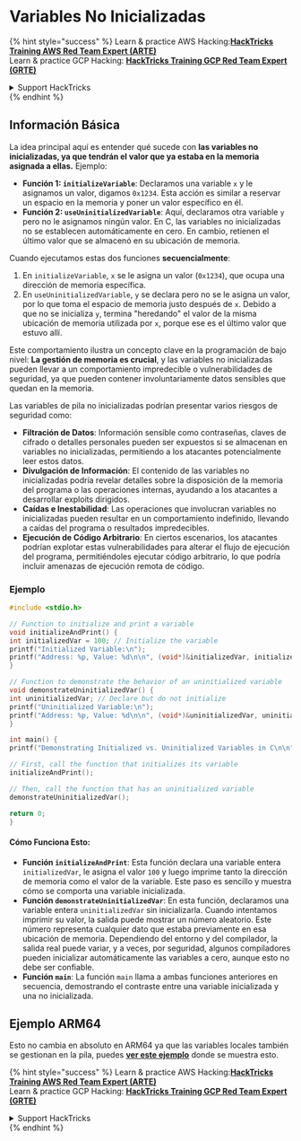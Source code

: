 # Variables No Inicializadas

{% hint style="success" %}
Learn & practice AWS Hacking:<img src="/.gitbook/assets/arte.png" alt="" data-size="line">[**HackTricks Training AWS Red Team Expert (ARTE)**](https://training.hacktricks.xyz/courses/arte)<img src="/.gitbook/assets/arte.png" alt="" data-size="line">\
Learn & practice GCP Hacking: <img src="/.gitbook/assets/grte.png" alt="" data-size="line">[**HackTricks Training GCP Red Team Expert (GRTE)**<img src="/.gitbook/assets/grte.png" alt="" data-size="line">](https://training.hacktricks.xyz/courses/grte)

<details>

<summary>Support HackTricks</summary>

* Check the [**subscription plans**](https://github.com/sponsors/carlospolop)!
* **Join the** 💬 [**Discord group**](https://discord.gg/hRep4RUj7f) or the [**telegram group**](https://t.me/peass) or **follow** us on **Twitter** 🐦 [**@hacktricks\_live**](https://twitter.com/hacktricks\_live)**.**
* **Share hacking tricks by submitting PRs to the** [**HackTricks**](https://github.com/carlospolop/hacktricks) and [**HackTricks Cloud**](https://github.com/carlospolop/hacktricks-cloud) github repos.

</details>
{% endhint %}

## Información Básica

La idea principal aquí es entender qué sucede con **las variables no inicializadas, ya que tendrán el valor que ya estaba en la memoria asignada a ellas.** Ejemplo:

* **Función 1: `initializeVariable`**: Declaramos una variable `x` y le asignamos un valor, digamos `0x1234`. Esta acción es similar a reservar un espacio en la memoria y poner un valor específico en él.
* **Función 2: `useUninitializedVariable`**: Aquí, declaramos otra variable `y` pero no le asignamos ningún valor. En C, las variables no inicializadas no se establecen automáticamente en cero. En cambio, retienen el último valor que se almacenó en su ubicación de memoria.

Cuando ejecutamos estas dos funciones **secuencialmente**:

1. En `initializeVariable`, `x` se le asigna un valor (`0x1234`), que ocupa una dirección de memoria específica.
2. En `useUninitializedVariable`, `y` se declara pero no se le asigna un valor, por lo que toma el espacio de memoria justo después de `x`. Debido a que no se inicializa `y`, termina "heredando" el valor de la misma ubicación de memoria utilizada por `x`, porque ese es el último valor que estuvo allí.

Este comportamiento ilustra un concepto clave en la programación de bajo nivel: **La gestión de memoria es crucial**, y las variables no inicializadas pueden llevar a un comportamiento impredecible o vulnerabilidades de seguridad, ya que pueden contener involuntariamente datos sensibles que quedan en la memoria.

Las variables de pila no inicializadas podrían presentar varios riesgos de seguridad como:

* **Filtración de Datos**: Información sensible como contraseñas, claves de cifrado o detalles personales pueden ser expuestos si se almacenan en variables no inicializadas, permitiendo a los atacantes potencialmente leer estos datos.
* **Divulgación de Información**: El contenido de las variables no inicializadas podría revelar detalles sobre la disposición de la memoria del programa o las operaciones internas, ayudando a los atacantes a desarrollar exploits dirigidos.
* **Caídas e Inestabilidad**: Las operaciones que involucran variables no inicializadas pueden resultar en un comportamiento indefinido, llevando a caídas del programa o resultados impredecibles.
* **Ejecución de Código Arbitrario**: En ciertos escenarios, los atacantes podrían explotar estas vulnerabilidades para alterar el flujo de ejecución del programa, permitiéndoles ejecutar código arbitrario, lo que podría incluir amenazas de ejecución remota de código.

### Ejemplo
```c
#include <stdio.h>

// Function to initialize and print a variable
void initializeAndPrint() {
int initializedVar = 100; // Initialize the variable
printf("Initialized Variable:\n");
printf("Address: %p, Value: %d\n\n", (void*)&initializedVar, initializedVar);
}

// Function to demonstrate the behavior of an uninitialized variable
void demonstrateUninitializedVar() {
int uninitializedVar; // Declare but do not initialize
printf("Uninitialized Variable:\n");
printf("Address: %p, Value: %d\n\n", (void*)&uninitializedVar, uninitializedVar);
}

int main() {
printf("Demonstrating Initialized vs. Uninitialized Variables in C\n\n");

// First, call the function that initializes its variable
initializeAndPrint();

// Then, call the function that has an uninitialized variable
demonstrateUninitializedVar();

return 0;
}
```
#### Cómo Funciona Esto:

* **Función `initializeAndPrint`**: Esta función declara una variable entera `initializedVar`, le asigna el valor `100` y luego imprime tanto la dirección de memoria como el valor de la variable. Este paso es sencillo y muestra cómo se comporta una variable inicializada.
* **Función `demonstrateUninitializedVar`**: En esta función, declaramos una variable entera `uninitializedVar` sin inicializarla. Cuando intentamos imprimir su valor, la salida puede mostrar un número aleatorio. Este número representa cualquier dato que estaba previamente en esa ubicación de memoria. Dependiendo del entorno y del compilador, la salida real puede variar, y a veces, por seguridad, algunos compiladores pueden inicializar automáticamente las variables a cero, aunque esto no debe ser confiable.
* **Función `main`**: La función `main` llama a ambas funciones anteriores en secuencia, demostrando el contraste entre una variable inicializada y una no inicializada.

## Ejemplo ARM64

Esto no cambia en absoluto en ARM64 ya que las variables locales también se gestionan en la pila, puedes [**ver este ejemplo**](https://8ksec.io/arm64-reversing-and-exploitation-part-6-exploiting-an-uninitialized-stack-variable-vulnerability/) donde se muestra esto.

{% hint style="success" %}
Learn & practice AWS Hacking:<img src="/.gitbook/assets/arte.png" alt="" data-size="line">[**HackTricks Training AWS Red Team Expert (ARTE)**](https://training.hacktricks.xyz/courses/arte)<img src="/.gitbook/assets/arte.png" alt="" data-size="line">\
Learn & practice GCP Hacking: <img src="/.gitbook/assets/grte.png" alt="" data-size="line">[**HackTricks Training GCP Red Team Expert (GRTE)**<img src="/.gitbook/assets/grte.png" alt="" data-size="line">](https://training.hacktricks.xyz/courses/grte)

<details>

<summary>Support HackTricks</summary>

* Check the [**subscription plans**](https://github.com/sponsors/carlospolop)!
* **Join the** 💬 [**Discord group**](https://discord.gg/hRep4RUj7f) or the [**telegram group**](https://t.me/peass) or **follow** us on **Twitter** 🐦 [**@hacktricks\_live**](https://twitter.com/hacktricks\_live)**.**
* **Share hacking tricks by submitting PRs to the** [**HackTricks**](https://github.com/carlospolop/hacktricks) and [**HackTricks Cloud**](https://github.com/carlospolop/hacktricks-cloud) github repos.

</details>
{% endhint %}
